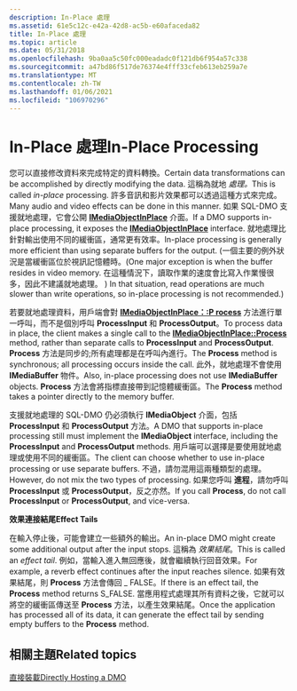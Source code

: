 ```yaml
---
description: In-Place 處理
ms.assetid: 61e5c12c-e42a-42d8-ac5b-e60afaceda82
title: In-Place 處理
ms.topic: article
ms.date: 05/31/2018
ms.openlocfilehash: 9ba0aa5c50fc000eadadc0f121db6f954a57c338
ms.sourcegitcommit: a47bd86f517de76374e4fff33cfeb613eb259a7e
ms.translationtype: MT
ms.contentlocale: zh-TW
ms.lasthandoff: 01/06/2021
ms.locfileid: "106970296"
---
```

# <a name="in-place-processing"></a><span data-ttu-id="8eb0e-103">In-Place 處理</span><span class="sxs-lookup"><span data-stu-id="8eb0e-103">In-Place Processing</span></span>

<span data-ttu-id="8eb0e-104">您可以直接修改資料來完成特定的資料轉換。</span><span class="sxs-lookup"><span data-stu-id="8eb0e-104">Certain data transformations can be accomplished by directly modifying the data.</span></span> <span data-ttu-id="8eb0e-105">這稱為就地 *處理。*</span><span class="sxs-lookup"><span data-stu-id="8eb0e-105">This is called *in-place* processing.</span></span> <span data-ttu-id="8eb0e-106">許多音訊和影片效果都可以透過這種方式來完成。</span><span class="sxs-lookup"><span data-stu-id="8eb0e-106">Many audio and video effects can be done in this manner.</span></span> <span data-ttu-id="8eb0e-107">如果 SQL-DMO 支援就地處理，它會公開 [**IMediaObjectInPlace**](/previous-versions/windows/desktop/api/Mediaobj/nn-mediaobj-imediaobjectinplace) 介面。</span><span class="sxs-lookup"><span data-stu-id="8eb0e-107">If a DMO supports in-place processing, it exposes the [**IMediaObjectInPlace**](/previous-versions/windows/desktop/api/Mediaobj/nn-mediaobj-imediaobjectinplace) interface.</span></span> <span data-ttu-id="8eb0e-108">就地處理比針對輸出使用不同的緩衝區，通常更有效率。</span><span class="sxs-lookup"><span data-stu-id="8eb0e-108">In-place processing is generally more efficient than using separate buffers for the output.</span></span> <span data-ttu-id="8eb0e-109"> (一個主要的例外狀況是當緩衝區位於視訊記憶體時。</span><span class="sxs-lookup"><span data-stu-id="8eb0e-109">(One major exception is when the buffer resides in video memory.</span></span> <span data-ttu-id="8eb0e-110">在這種情況下，讀取作業的速度會比寫入作業慢很多，因此不建議就地處理。 ) </span><span class="sxs-lookup"><span data-stu-id="8eb0e-110">In that situation, read operations are much slower than write operations, so in-place processing is not recommended.)</span></span>

<span data-ttu-id="8eb0e-111">若要就地處理資料，用戶端會對 [**IMediaObjectInPlace：:P rocess**](/previous-versions/windows/desktop/api/Mediaobj/nf-mediaobj-imediaobjectinplace-process) 方法進行單一呼叫，而不是個別呼叫 **ProcessInput** 和 **ProcessOutput**。</span><span class="sxs-lookup"><span data-stu-id="8eb0e-111">To process data in place, the client makes a single call to the [**IMediaObjectInPlace::Process**](/previous-versions/windows/desktop/api/Mediaobj/nf-mediaobj-imediaobjectinplace-process) method, rather than separate calls to **ProcessInput** and **ProcessOutput**.</span></span> <span data-ttu-id="8eb0e-112">**Process** 方法是同步的;所有處理都是在呼叫內進行。</span><span class="sxs-lookup"><span data-stu-id="8eb0e-112">The **Process** method is synchronous; all processing occurs inside the call.</span></span> <span data-ttu-id="8eb0e-113">此外，就地處理不會使用 **IMediaBuffer** 物件。</span><span class="sxs-lookup"><span data-stu-id="8eb0e-113">Also, in-place processing does not use **IMediaBuffer** objects.</span></span> <span data-ttu-id="8eb0e-114">**Process** 方法會將指標直接帶到記憶體緩衝區。</span><span class="sxs-lookup"><span data-stu-id="8eb0e-114">The **Process** method takes a pointer directly to the memory buffer.</span></span>

<span data-ttu-id="8eb0e-115">支援就地處理的 SQL-DMO 仍必須執行 **IMediaObject** 介面，包括 **ProcessInput** 和 **ProcessOutput** 方法。</span><span class="sxs-lookup"><span data-stu-id="8eb0e-115">A DMO that supports in-place processing still must implement the **IMediaObject** interface, including the **ProcessInput** and **ProcessOutput** methods.</span></span> <span data-ttu-id="8eb0e-116">用戶端可以選擇是要使用就地處理或使用不同的緩衝區。</span><span class="sxs-lookup"><span data-stu-id="8eb0e-116">The client can choose whether to use in-place processing or use separate buffers.</span></span> <span data-ttu-id="8eb0e-117">不過，請勿混用這兩種類型的處理。</span><span class="sxs-lookup"><span data-stu-id="8eb0e-117">However, do not mix the two types of processing.</span></span> <span data-ttu-id="8eb0e-118">如果您呼叫 **進程**，請勿呼叫 **ProcessInput** 或 **ProcessOutput**，反之亦然。</span><span class="sxs-lookup"><span data-stu-id="8eb0e-118">If you call **Process**, do not call **ProcessInput** or **ProcessOutput**, and vice-versa.</span></span>

<span data-ttu-id="8eb0e-119">**效果連接結尾**</span><span class="sxs-lookup"><span data-stu-id="8eb0e-119">**Effect Tails**</span></span>

<span data-ttu-id="8eb0e-120">在輸入停止後，可能會建立一些額外的輸出。</span><span class="sxs-lookup"><span data-stu-id="8eb0e-120">An in-place DMO might create some additional output after the input stops.</span></span> <span data-ttu-id="8eb0e-121">這稱為 *效果結尾*。</span><span class="sxs-lookup"><span data-stu-id="8eb0e-121">This is called an *effect tail*.</span></span> <span data-ttu-id="8eb0e-122">例如，當輸入進入無回應後，就會繼續執行回音效果。</span><span class="sxs-lookup"><span data-stu-id="8eb0e-122">For example, a reverb effect continues after the input reaches silence.</span></span> <span data-ttu-id="8eb0e-123">如果有效果結尾，則 **Process** 方法會傳回 \_ FALSE。</span><span class="sxs-lookup"><span data-stu-id="8eb0e-123">If there is an effect tail, the **Process** method returns S\_FALSE.</span></span> <span data-ttu-id="8eb0e-124">當應用程式處理其所有資料之後，它就可以將空的緩衝區傳送至 **Process** 方法，以產生效果結尾。</span><span class="sxs-lookup"><span data-stu-id="8eb0e-124">Once the application has processed all of its data, it can generate the effect tail by sending empty buffers to the **Process** method.</span></span>

## <a name="related-topics"></a><span data-ttu-id="8eb0e-125">相關主題</span><span class="sxs-lookup"><span data-stu-id="8eb0e-125">Related topics</span></span>

<dl> <dt>

[<span data-ttu-id="8eb0e-126">直接裝載</span><span class="sxs-lookup"><span data-stu-id="8eb0e-126">Directly Hosting a DMO</span></span>](directly-hosting-a-dmo.md)
</dt> </dl>

 

 



